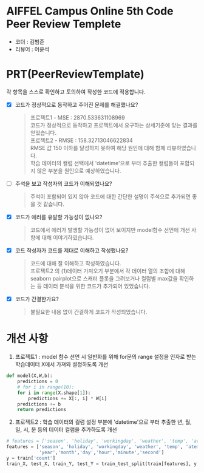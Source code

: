 # AIFFEL Campus Online 5th Code Peer Review Templete
- 코더 : 김범준
- 리뷰어 : 어윤석

# PRT(PeerReviewTemplate) 
각 항목을 스스로 확인하고 토의하여 작성한 코드에 적용합니다.

- [X] 코드가 정상적으로 동작하고 주어진 문제를 해결했나요? 
  > 프로젝트1 - MSE : 2870.533631108969  
      코드가 정상적으로 동작하고 프로젝트에서 요구하는 상세기준에 맞는 결과를 얻었습니다.  
  > 프로젝트2 - RMSE : 158.32713046622834  
      RMSE 값 150 이하를 달성하지 못하여 해당 원인에 대해 함께 리뷰하였습니다.  
      학습 데이터의 컬럼 선택에서 'datetime'으로 부터 추출한 컬럼들이 포함되지 않은 부분을 원인으로 예상하였습니다.
  
- [ ] 주석을 보고 작성자의 코드가 이해되었나요?
  > 주석이 포함되어 있지 않아 코드에 대한 간단한 설명이 주석으로 추가되면 좋을 것 같습니다.

- [X] 코드가 에러를 유발할 가능성이 없나요?
  > 코드에서 에러가 발생할 가능성이 없어 보이지만 model함수 선언에 개선 사항에 대해 이야기하였습니다.

- [X] 코드 작성자가 코드를 제대로 이해하고 작성했나요?
  > 코드에 대해 잘 이해하고 작성하였습니다.  
      프로젝트2 의 (1)데이터 가져오기 부분에서 각 데이터 열의 조합에 대해 seaborn pairplot으로 스캐터 플롯을 그려보거나 컬럼별 max값을 확인하는 등  데이터 분석을 위한 코드가 추가되어 있었습니다.  
  
- [X] 코드가 간결한가요?
  > 불필요한 내용 없이 간결하게 코드가 작성되었습니다.

# 개선 사항
1. 프로젝트1 : model 함수 선언 시 일반화를 위해 for문의 range 설정을 인자로 받는 학습데이터 X에서 가져와 설정하도록 개선
```python
def model(X,W,b):
    predictions = 0    
    # for i in range(10):
    for i in range(X.shape[1]):
        predictions += X[:, i] * W[i]
    predictions += b
    return predictions
```
2. 프로젝트2 : 학습 데이터의 컬럼 설정 부분에 'datetime'으로 부터 추출한 년, 월, 일, 시, 분 등의 데이터 컬럼을 추가하도록 개선
```python
# features = ['season', 'holiday', 'workingday', 'weather', 'temp', 'atemp', 'humidity', 'windspeed']
features = ['season', 'holiday', 'workingday', 'weather', 'temp', 'atemp', 'humidity', 'windspeed',
            'year','month','day','hour','minute','second']
y = train['count']
train_X, test_X, train_Y, test_Y = train_test_split(train[features], y, test_size = 0.2)
```